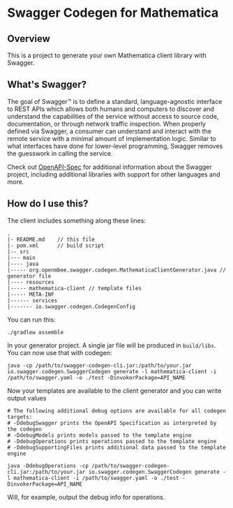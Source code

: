 # Swagger Codegen for Mathematica

## Overview
This is a project to generate your own Mathematica client library with Swagger.

## What's Swagger?
The goal of Swagger™ is to define a standard, language-agnostic interface to REST APIs which allows both humans and computers to discover and understand the capabilities of the service without access to source code, documentation, or through network traffic inspection. When properly defined via Swagger, a consumer can understand and interact with the remote service with a minimal amount of implementation logic. Similar to what interfaces have done for lower-level programming, Swagger removes the guesswork in calling the service.


Check out [OpenAPI-Spec](https://github.com/OAI/OpenAPI-Specification) for additional information about the Swagger project, including additional libraries with support for other languages and more. 

## How do I use this?
The client includes something along these lines:

```
.
|- README.md    // this file
|- pom.xml      // build script
|-- src
|--- main
|---- java
|----- org.openmbee.swagger.codegen.MathematicaClientGenerator.java // generator file
|---- resources
|----- mathematica-client // template files
|----- META-INF
|------ services
|------- io.swagger.codegen.CodegenConfig
```

You can run this:

```
./gradlew assemble
```

In your generator project.  A single jar file will be produced in `build/libs`.  You can now use that with codegen:

```
java -cp /path/to/swagger-codegen-cli.jar:/path/to/your.jar io.swagger.codegen.SwaggerCodegen generate -l mathematica-client -i /path/to/swagger.yaml -o ./test -DinvokerPackage=API_NAME
```

Now your templates are available to the client generator and you can write output values

```
# The following additional debug options are available for all codegen targets:
# -DdebugSwagger prints the OpenAPI Specification as interpreted by the codegen
# -DdebugModels prints models passed to the template engine
# -DdebugOperations prints operations passed to the template engine
# -DdebugSupportingFiles prints additional data passed to the template engine

java -DdebugOperations -cp /path/to/swagger-codegen-cli.jar:/path/to/your.jar io.swagger.codegen.SwaggerCodegen generate -l mathematica-client -i /path/to/swagger.yaml -o ./test -DinvokerPackage=API_NAME
```

Will, for example, output the debug info for operations.

